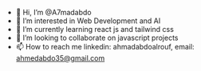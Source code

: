 - 👋 Hi, I’m @A7madabdo
- 👀 I’m interested in Web Development and AI
- 🌱 I’m currently learning react js and tailwind css
- 💞️ I’m looking to collaborate on javascript projects
- 📫 How to reach me linkedin: ahmadabdoalrouf, email: ahmedabdo35@gmail.com

<!---
A7madabdo/A7madabdo is a ✨ special ✨ repository because its `README.md` (this file) appears on your GitHub profile.
You can click the Preview link to take a look at your changes.
--->
